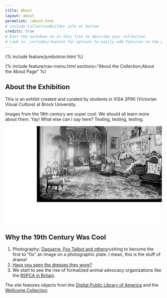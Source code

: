 ```yaml
---
title: About
layout: about
permalink: /about.html
# include CollectionBuilder info at bottom
credits: true
# Edit the markdown on in this file to describe your collection
# Look in _includes/feature for options to easily add features to the page
---
```


{% include feature/jumbotron.html %}

{% include feature/nav-menu.html sections="About the Collection;About the About Page" %}

## About the Exhibition
This is an exhibit created and curated by students in VISA 2P90 (Victorian Visual Culture) at Brock University. 

Images from the 19th century are super cool. We should all learn more about them. Yay! 
What else can I say here? 
Testing, testing, testing.

![Interior of a Victorian Home](objects/house.png)

## Why the 19th Century Was Cool
1. Photography: [Daguerre, Fox Talbot and others](https://rmc.library.cornell.edu/DawnsEarlyLight/exhibition/daguerretalbot/index.html)rushing to become the first to "fix" an image on a photographic plate. I mean, this is the stuff of drama!
2. [Have you seen the dresses they wore?](http://www.vam.ac.uk/page/0-9/19th-century-fashion/) 
3. We start to see the rise of formalized animal advocacy organizations like the [RSPCA in Britain](https://www.rspca.org.uk/whatwedo/whoweare/history). 



The site features objects from the [Digital Public Library of America](https://dp.la/) and the [Wellcome Collection](https://wellcomecollection.org/collections). 

